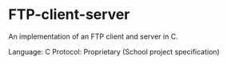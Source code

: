 # FTP-client-server

An implementation of an FTP client and server in C.

Language: C
Protocol: Proprietary (School project specification)
